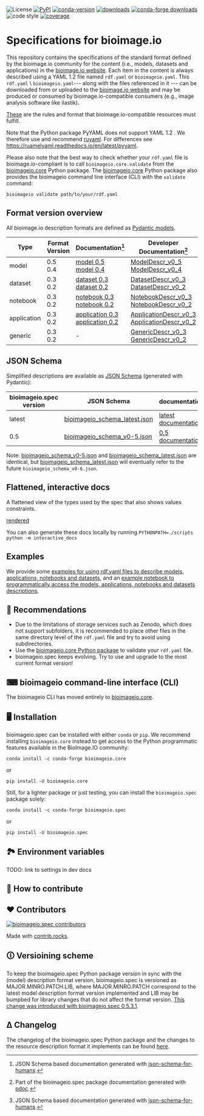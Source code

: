 ![License](https://img.shields.io/github/license/bioimage-io/spec-bioimage-io.svg)
[![PyPI](https://img.shields.io/pypi/v/bioimageio-spec.svg?style=popout)](https://pypi.org/project/bioimageio.spec/)
[![conda-version](https://anaconda.org/conda-forge/bioimageio.spec/badges/version.svg)](https://anaconda.org/conda-forge/bioimageio.spec/)
[![downloads](https://static.pepy.tech/badge/bioimageio.spec)](https://pepy.tech/project/bioimageio.spec)
[![conda-forge downloads](https://img.shields.io/conda/dn/conda-forge/bioimageio.spec.svg?label=conda-forge)](https://anaconda.org/conda-forge/bioimageio.spec/)
![code style](https://img.shields.io/badge/code%20style-black-000000.svg)
[![coverage](https://bioimage-io.github.io/spec-bioimage-io/coverage/coverage-badge.svg)](https://bioimage-io.github.io/spec-bioimage-io/coverage/index.html)

# Specifications for bioimage.io

This repository contains the specifications of the standard format defined by the bioimage.io community for the content (i.e., models, datasets and applications) in the [bioimage.io website](https://bioimage.io).
Each item in the content is always described using a YAML 1.2 file named `rdf.yaml` or `bioimageio.yaml`.
This `rdf.yaml` \ `bioimageio.yaml`--- along with the files referenced in it --- can be downloaded from or uploaded to the [bioimage.io website](https://bioimage.io) and may be produced or consumed by bioimage.io-compatible consumers (e.g., image analysis software like ilastik).

[These](https://github.com/bioimage-io/spec-bioimage-io?tab=readme-ov-file#format-version-overview) are the rules and format that bioimage.io-compatible resources must fulfill.

Note that the Python package PyYAML does not support YAML 1.2 .
We therefore use and recommend [ruyaml](https://ruyaml.readthedocs.io/en/latest/).
For differences see <https://ruamelyaml.readthedocs.io/en/latest/pyyaml>.

Please also note that the best way to check whether your `rdf.yaml` file is bioimage.io-compliant is to call `bioimageio.core.validate` from the [bioimageio.core](https://github.com/bioimage-io/core-bioimage-io-python) Python package.
The [bioimageio.core](https://github.com/bioimage-io/core-bioimage-io-python) Python package also provides the bioimageio command line interface (CLI) with the `validate` command:

```terminal
bioimageio validate path/to/your/rdf.yaml
```

## Format version overview

All bioimage.io description formats are defined as [Pydantic models](https://docs.pydantic.dev/latest/).

| Type | Format Version | Documentation[^1] | Developer Documentation[^2] |
| --- | --- | --- | --- |
| model | 0.5 </br> 0.4 | [model 0.5](https://bioimage-io.github.io/spec-bioimage-io/bioimageio_schema_latest/index.html#oneOf_i2_oneOf_i1) </br> [model 0.4](https://bioimage-io.github.io/spec-bioimage-io/bioimageio_schema_latest/index.html#oneOf_i2_oneOf_i0) | [ModelDescr_v0_5](https://bioimage-io.github.io/spec-bioimage-io/bioimageio/spec/model/v0_5.html#ModelDescr) </br> [ModelDescr_v0_4](https://bioimage-io.github.io/spec-bioimage-io/bioimageio/spec/model/v0_4.html#ModelDescr) |
| dataset | 0.3 </br> 0.2 | [dataset 0.3](https://bioimage-io.github.io/spec-bioimage-io/bioimageio_schema_latest/index.html#oneOf_i1_oneOf_i1) </br> [dataset 0.2](https://bioimage-io.github.io/spec-bioimage-io/bioimageio_schema_latest/index.html#oneOf_i1_oneOf_i0) | [DatasetDescr_v0_3](https://bioimage-io.github.io/spec-bioimage-io/bioimageio/spec/dataset/v0_3.html#DatasetDescr) </br> [DatasetDescr_v0_2](https://bioimage-io.github.io/spec-bioimage-io/bioimageio/spec/dataset/v0_2.html#DatasetDescr) |
| notebook | 0.3 </br> 0.2 | [notebook 0.3](https://bioimage-io.github.io/spec-bioimage-io/bioimageio_schema_latest/index.html#oneOf_i3_oneOf_i1) </br> [notebook 0.2](https://bioimage-io.github.io/spec-bioimage-io/bioimageio_schema_latest/index.html#oneOf_i3_oneOf_i0) | [NotebookDescr_v0_3](https://bioimage-io.github.io/spec-bioimage-io/bioimageio/spec/notebook/v0_3.html#NotebookDescr) </br> [NotebookDescr_v0_2](https://bioimage-io.github.io/spec-bioimage-io/bioimageio/spec/notebook/v0_2.html#NotebookDescr) |
| application | 0.3 </br> 0.2 | [application 0.3](https://bioimage-io.github.io/spec-bioimage-io/bioimageio_schema_latest/index.html#oneOf_i0_oneOf_i1) </br> [application 0.2](https://bioimage-io.github.io/spec-bioimage-io/bioimageio_schema_latest/index.html#oneOf_i0_oneOf_i0) | [ApplicationDescr_v0_3](https://bioimage-io.github.io/spec-bioimage-io/bioimageio/spec/application/v0_3.html#ApplicationDescr) </br> [ApplicationDescr_v0_2](https://bioimage-io.github.io/spec-bioimage-io/bioimageio/spec/application/v0_2.html#ApplicationDescr) |
| generic | 0.3 </br> 0.2 | - | [GenericDescr_v0_3](https://bioimage-io.github.io/spec-bioimage-io/bioimageio/spec/generic/v0_3.html#GenericDescr) </br> [GenericDescr_v0_2](https://bioimage-io.github.io/spec-bioimage-io/bioimageio/spec/generic/v0_2.html#GenericDescr) |

[^1]: JSON Schema based documentation generated with [json-schema-for-humans](https://coveooss.github.io/json-schema-for-humans/).
[^2]: Part of the bioimageio.spec package documentation generated with [pdoc](https://pdoc.dev/).

## JSON Schema

Simplified descriptions are available as [JSON Schema](https://json-schema.org/) (generated with Pydantic):

| bioimageio.spec version | JSON Schema | documentation[^1] |
| --- | --- | --- |
| latest | [bioimageio_schema_latest.json](https://github.com/bioimage-io/spec-bioimage-io/blob/gh-pages/bioimageio_schema_latest.json) | [latest documentation](https://bioimage-io.github.io/spec-bioimage-io/bioimageio_schema_latest/index.html) |
| 0.5 | [bioimageio_schema_v0-5.json](https://github.com/bioimage-io/spec-bioimage-io/blob/gh-pages/bioimageio_schema_v0-5.json) | [0.5 documentation](https://bioimage-io.github.io/spec-bioimage-io/bioimageio_schema_v0-5/index.html) |

Note: [bioimageio_schema_v0-5.json](https://github.com/bioimage-io/spec-bioimage-io/blob/gh-pages/bioimageio_schema_v0-5.json) and  [bioimageio_schema_latest.json](https://github.com/bioimage-io/spec-bioimage-io/blob/gh-pages/bioimageio_schema_latest.json) are identical, but  [bioimageio_schema_latest.json](https://github.com/bioimage-io/spec-bioimage-io/blob/gh-pages/bioimageio_schema_latest.json) will eventually refer to the future `bioimageio_schema_v0-6.json`.

## Flattened, interactive docs

A flattened view of the types used by the spec that also shows values constraints.

[rendered](https://bioimage-io.github.io/spec-bioimage-io/interactive_docs_v0-5.html)

You can also generate these docs locally by running `PYTHONPATH=./scripts python -m interactive_docs`

## Examples

We provide some [examples for using rdf.yaml files to describe models, applications, notebooks and datasets](https://github.com/bioimage-io/spec-bioimage-io/blob/main/example_descriptions/examples.md),
and an [example notebook to programmatically access the models, applications, notebooks and datasets descriptions](https://github.com/bioimage-io/spec-bioimage-io/blob/main/example/load_model_and_create_your_own.ipynb).

## 💁 Recommendations

* Due to the limitations of storage services such as Zenodo, which does not support subfolders, it is recommended to place other files in the same directory level of the `rdf.yaml` file and try to avoid using subdirectories.
* Use the [bioimageio.core Python package](https://github.com/bioimage-io/core-bioimage-io-python) to validate your `rdf.yaml` file.
* bioimageio.spec keeps evolving. Try to use and upgrade to the most current format version!

## ⌨ bioimageio command-line interface (CLI)

The bioimageio CLI has moved entirely to [bioimageio.core](https://github.com/bioimage-io/core-bioimage-io-python).

## 🖥 Installation

bioimageio.spec can be installed with either `conda` or `pip`.
We recommend installing `bioimageio.core` instead to get access to the Python programmatic features available in the BioImage.IO community:

```console
conda install -c conda-forge bioimageio.core
```

or

```console
pip install -U bioimageio.core
```

Still, for a lighter package or just testing, you can install the `bioimageio.spec` package solely:

```console
conda install -c conda-forge bioimageio.spec
```

or

```console
pip install -U bioimageio.spec
```

## 🏞 Environment variables

TODO: link to settings in dev docs

## 🤝 How to contribute

## ♥ Contributors

<a href="https://github.com/bioimage-io/spec-bioimage-io/graphs/contributors">
  <img alt="bioimageio.spec contributors" src="https://contrib.rocks/image?repo=bioimage-io/spec-bioimage-io" />
</a>

Made with [contrib.rocks](https://contrib.rocks).

## 🛈 Versioining scheme

To keep the bioimageio.spec Python package version in sync with the (model) description format version, bioimageio.spec is versioned as MAJOR.MINRO.PATCH.LIB, where MAJOR.MINRO.PATCH correspond to the latest model description format version implemented and LIB may be bumpbed for library changes that do not affect the format version.
[This change was introduced with bioimageio.spec 0.5.3.1](changelog.md#bioimageiospec-0531).

## Δ Changelog

The changelog of the bioimageio.spec Python package and the changes to the resource description format it implements can be found [here](https://github.com/bioimage-io/spec-bioimage-io/blob/main/changelog.md).
